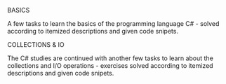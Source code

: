 BASICS

A few tasks to learn the basics of the programming language C# - solved according to itemized descriptions and given code snipets.

COLLECTIONS & IO

The C# studies are continued with another few tasks to learn about the collections and I/O operations - exercises solved according to itemized descriptions and given code snipets.